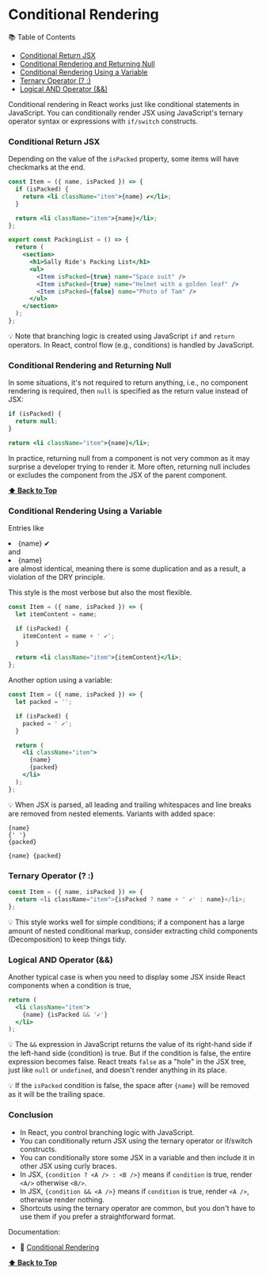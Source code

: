 # Conditional Rendering

📚 Table of Contents

- [Conditional Return JSX](#conditional-return-jsx)
- [Conditional Rendering and Returning Null](#conditional-rendering-and-returning-null)
- [Conditional Rendering Using a Variable](#conditional-rendering-using-a-variable)
- [Ternary Operator (? :)](#ternary-operator--)
- [Logical AND Operator (&&)](#logical-and-operator-)

Conditional rendering in React works just like conditional statements in JavaScript. You can conditionally render JSX using JavaScript's ternary operator syntax or expressions with `if/switch` constructs.

### Conditional Return JSX

Depending on the value of the `isPacked` property, some items will have checkmarks at the end.

```jsx
const Item = ({ name, isPacked }) => {
  if (isPacked) {
    return <li className="item">{name} ✔</li>;
  }

  return <li className="item">{name}</li>;
};

export const PackingList = () => {
  return (
    <section>
      <h1>Sally Ride's Packing List</h1>
      <ul>
        <Item isPacked={true} name="Space suit" />
        <Item isPacked={true} name="Helmet with a golden leaf" />
        <Item isPacked={false} name="Photo of Tam" />
      </ul>
    </section>
  );
};
```

💡 Note that branching logic is created using JavaScript `if` and `return` operators. In React, control flow (e.g., conditions) is handled by JavaScript.

### Conditional Rendering and Returning Null

In some situations, it's not required to return anything, i.e., no component rendering is required, then `null` is specified as the return value instead of JSX:

```jsx
if (isPacked) {
  return null;
}

return <li className="item">{name}</li>;
```

In practice, returning null from a component is not very common as it may surprise a developer trying to render it. More often, returning null includes or excludes the component from the JSX of the parent component.

**[⬆ Back to Top](#условный-рендеринг)**

### Conditional Rendering Using a Variable

Entries like <li className="item">{name} ✔</li> and <li className="item">{name}</li> are almost identical, meaning there is some duplication and as a result, a violation of the DRY principle.

This style is the most verbose but also the most flexible.

```jsx
const Item = ({ name, isPacked }) => {
  let itemContent = name;

  if (isPacked) {
    itemContent = name + ' ✔';
  }

  return <li className="item">{itemContent}</li>;
};
```
Another option using a variable:

```jsx
const Item = ({ name, isPacked }) => {
  let packed = '';

  if (isPacked) {
    packed = ' ✔';
  }

  return (
    <li className="item">
      {name}
      {packed}
    </li>
  );
};
```
💡 When JSX is parsed, all leading and trailing whitespaces and line breaks are removed from nested elements. Variants with added space:

```
{name}
{' '}
{packed}
```

```
{name} {packed}
```
### Ternary Operator (? :)

```js
const Item = ({ name, isPacked }) => {
  return <li className="item">{isPacked ? name + ' ✔' : name}</li>;
};
```
💡 This style works well for simple conditions; if a component has a large amount of nested conditional markup, consider extracting child components (Decomposition) to keep things tidy.

### Logical AND Operator (&&)

Another typical case is when you need to display some JSX inside React components when a condition is true,

```jsx
return (
  <li className="item">
    {name} {isPacked && '✔'}
  </li>
);
```
💡 The `&&` expression in JavaScript returns the value of its right-hand side if the left-hand side (condition) is true. But if the condition is false, the entire expression becomes false. React treats `false` as a "hole" in the JSX tree, just like `null` or `undefined`, and doesn't render anything in its place.

💡 If the `isPacked` condition is false, the space after `{name}` will be removed as it will be the trailing space.

### Conclusion

- In React, you control branching logic with JavaScript.
- You can conditionally return JSX using the ternary operator or if/switch constructs.
- You can conditionally store some JSX in a variable and then include it in other JSX using curly braces.
- In JSX, `{condition ? <A /> : <B />}` means if `condition` is true, render `<A/>` otherwise `<B/>`.
- In JSX, `{condition && <A />}` means if `condition` is true, render `<A />`, otherwise render nothing.
- Shortcuts using the ternary operator are common, but you don't have to use them if you prefer a straightforward format.

Documentation:

- 🔗 [Conditional Rendering](https://react.dev/learn/conditional-rendering)

**[⬆ Back to Top](#conditional-rendering)**
